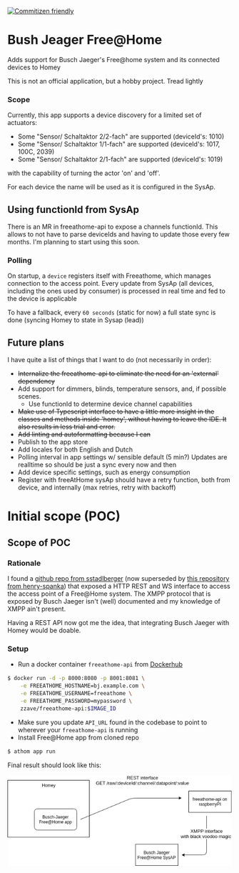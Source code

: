 [![Commitizen friendly](https://img.shields.io/badge/commitizen-friendly-brightgreen.svg)](http://commitizen.github.io/cz-cli/)

# Bush Jeager Free@Home

Adds support for Busch Jaeger's Free@home system and its connected devices to Homey

This is not an official application, but a hobby project. Tread lightly


### Scope
Currently, this app supports a device discovery for a limited set of actuators:

- Some "Sensor/ Schaltaktor 2/2-fach" are supported (deviceId's: 1010)
- Some "Sensor/ Schaltaktor 1/1-fach" are supported (deviceId's: 1017, 100C, 2039)
- Some "Sensor/ Schaltaktor 2/1-fach" are supported (deviceId's: 1019)
    
with the capability of turning the actor 'on' and 'off'.

For each device the name will be used as it is configured in the SysAp.

## Using functionId from SysAp
There is an MR in freeathome-api to expose a channels functionId. This allows to not have to parse deviceIds and 
having to update those every few months. I'm planning to start using this soon. 

### Polling

On startup, a `device` registers itself with Freeathome, which manages connection to the access point.
Every update from SysAp (all devices, including the ones used by consumer) is processed in real time and fed to the device is applicable

To have a fallback, every `60 seconds` (static for now) a full state sync is done (syncing Homey to state in Sysap (lead))

## Future plans
I have quite a list of things that I want to do (not necessarily in order):

- ~~Internalize the freeathome-api to eliminate the need for an 'external' dependency~~
- Add support for dimmers, blinds, temperature sensors, and, if possible scenes.
    - Use functionId to determine device channel capabilities
- ~~Make use of Typescript interface to have a little more insight in the classes and methods inside 'homey',
without having to leave the IDE. It also results in less trial and error.~~
- ~~Add linting and autoformatting because I can~~
- Publish to the app store
- Add locales for both English and Dutch
- Polling interval in app settings w/ sensible default (5 min?) Updates are realltime so should be just a sync every now and then
- Add device specific settings, such as energy consumption
- Register with freeAtHome sysAp should have a retry function, both from device, and internally (max retries, retry with backoff)
    
# Initial scope (POC)

## Scope of POC 

### Rationale

I found a [github repo from sstadlberger](https://github.com/sstadlberger/home) (now superseded
by [this repository from henry-spanka](https://github.com/henry-spanka/freeathome-api)) that exposed a 
HTTP REST and WS interface to access the access point of a Free@Home system. The XMPP protocol
that is exposed by Busch Jaeger isn't (well) documented and my knowledge of XMPP ain't present.

Having a REST API now  got me the idea, that integrating Busch Jaeger with Homey would be doable.

### Setup

- Run a docker container `freeathome-api` from  [Dockerhub](https://hub.docker.com/r/zzave/freeathome-api/tags)
```bash
$ docker run -d -p 8000:8080 -p 8001:8081 \
    -e FREEATHOME_HOSTNAME=bj.example.com \
    -e FREEATHOME_USERNAME=freeathome \
    -e FREEATHOME_PASSWORD=mypassword \
    zzave/freeathome-api:$IMAGE_ID
```
- Make sure you update `API_URL` found in the codebase to point to wherever your `freeathome-api` is running
- Install Free@Home app from cloned repo
```bash
$ athom app run
```

Final result should look like this:

![Connections](docs/landscape.png)

